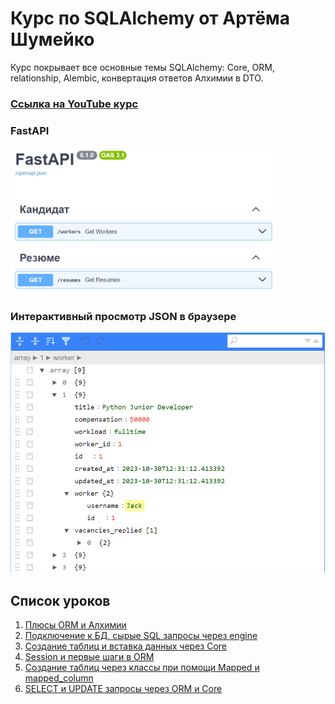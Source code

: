 # Курс по SQLAlchemy от Артёма Шумейко
Курс покрывает все основные темы SQLAlchemy: Core, ORM, relationship, Alembic, конвертация ответов Алхимии в DTO.

### [Ссылка на YouTube курс](https://www.youtube.com/playlist?list=PLeLN0qH0-mCXARD_K-USF2wHctxzEVp40)

### FastAPI  
<img src="docs/openapi.png" width="425"/> 

### Интерактивный просмотр JSON в браузере  
<img src="docs/jsoneditor.png" width="525"/>


## Список уроков
1. [Плюсы ORM и Алхимии](https://youtu.be/hYuGRgVXGwU)
2. [Подключение к БД, сырые SQL запросы через engine](https://youtu.be/vh19Mlot0NY)
3. [Создание таблиц и вставка данных через Core](https://youtu.be/FZRH42jkO6o)
4. [Session и первые шаги в ORM](https://youtu.be/t7ufjzWKVk4)
5. [Создание таблиц через классы при помощи Mapped и mapped_column](https://youtu.be/JxL2iu9vpr8)
6. [SELECT и UPDATE запросы через ORM и Core](https://youtu.be/A72VICB-fjw)